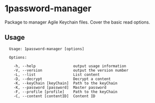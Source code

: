 # 1password-manager
Package to manager Agile Keychain files.
Cover the basic read options.

## Usage

```
  Usage: 1password-manager [options]

  Options:

    -h, --help                 output usage information
    -V, --version              output the version number
    -L, --list                 List content
    -D, --decrypt              Decrypt a content
    -K, --keyChain [keyChain]  Path to the keyChain
    -K, --password [password]  Master password
    -F, --profile [profile]    Path to the keyChain
    -C, --content [contentID]  Content ID

```
